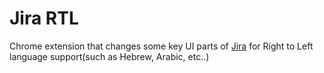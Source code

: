 # Jira RTL
Chrome extension that changes some key UI parts of [Jira](https://www.atlassian.com/software/jira) for Right to Left language support(such as Hebrew, Arabic, etc..)

